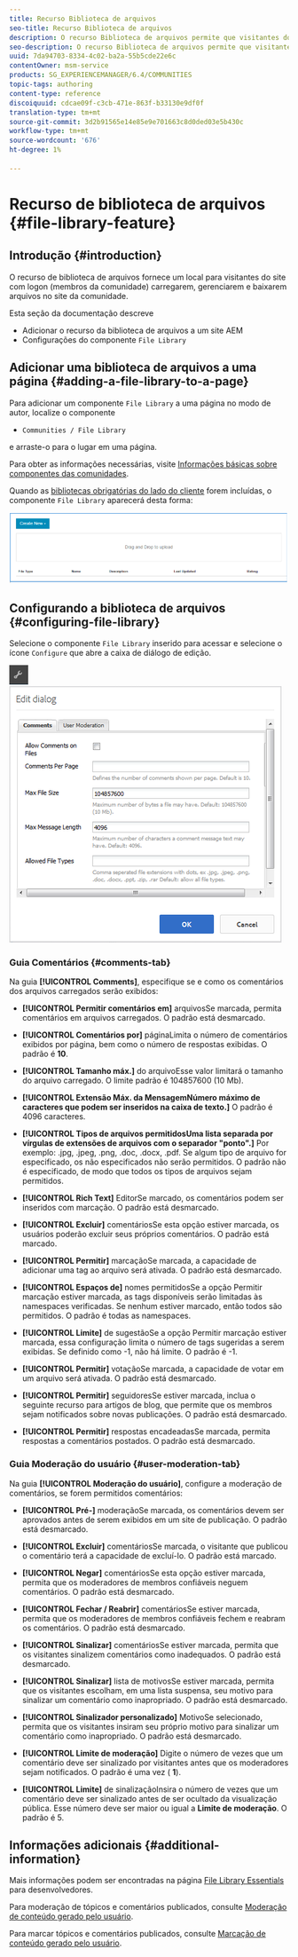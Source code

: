```yaml
---
title: Recurso Biblioteca de arquivos
seo-title: Recurso Biblioteca de arquivos
description: O recurso Biblioteca de arquivos permite que visitantes do site com logon façam upload, gerenciem e baixem arquivos
seo-description: O recurso Biblioteca de arquivos permite que visitantes do site com logon façam upload, gerenciem e baixem arquivos
uuid: 7da94703-8334-4c02-ba2a-55b5cde22e6c
contentOwner: msm-service
products: SG_EXPERIENCEMANAGER/6.4/COMMUNITIES
topic-tags: authoring
content-type: reference
discoiquuid: cdcae09f-c3cb-471e-863f-b33130e9df0f
translation-type: tm+mt
source-git-commit: 3d2b91565e14e85e9e701663c8d0ded03e5b430c
workflow-type: tm+mt
source-wordcount: '676'
ht-degree: 1%

---
```



# Recurso de biblioteca de arquivos {#file-library-feature}

## Introdução {#introduction}

O recurso de biblioteca de arquivos fornece um local para visitantes do site com logon (membros da comunidade) carregarem, gerenciarem e baixarem arquivos no site da comunidade.

Esta seção da documentação descreve

* Adicionar o recurso da biblioteca de arquivos a um site AEM
* Configurações do componente `File Library`

## Adicionar uma biblioteca de arquivos a uma página {#adding-a-file-library-to-a-page}

Para adicionar um componente `File Library` a uma página no modo de autor, localize o componente

* `Communities / File Library`

e arraste-o para o lugar em uma página.

Para obter as informações necessárias, visite [Informações básicas sobre componentes das comunidades](basics.md).

Quando as [bibliotecas obrigatórias do lado do cliente](essentials-file-library.md#essentials-for-client-side) forem incluídas, o componente `File Library` aparecerá desta forma:

![chlimage_1-430](assets/chlimage_1-430.png)

## Configurando a biblioteca de arquivos {#configuring-file-library}

Selecione o componente `File Library` inserido para acessar e selecione o ícone `Configure` que abre a caixa de diálogo de edição.

![chlimage_1-431](assets/chlimage_1-431.png) ![chlimage_1-432](assets/chlimage_1-432.png)

### Guia Comentários {#comments-tab}

Na guia **[!UICONTROL Comments]**, especifique se e como os comentários dos arquivos carregados serão exibidos:

* **[!UICONTROL Permitir comentários em]**
arquivosSe marcada, permita comentários em arquivos carregados. O padrão está desmarcado.

* **[!UICONTROL Comentários por]**
páginaLimita o número de comentários exibidos por página, bem como o número de respostas exibidas. O padrão é 
**10**.

* **[!UICONTROL Tamanho máx.]**
do arquivoEsse valor limitará o tamanho do arquivo carregado. O limite padrão é 104857600 (10 Mb).

* **[!UICONTROL Extensão Máx. da MensagemNúmero máximo de caracteres que podem ser inseridos na caixa de texto.]**
O padrão é 4096 caracteres.

* **[!UICONTROL Tipos de arquivos permitidosUma lista separada por vírgulas de extensões de arquivos com o separador &quot;ponto&quot;.]**
Por exemplo: .jpg, .jpeg, .png, .doc, .docx, .pdf. Se algum tipo de arquivo for especificado, os não especificados não serão permitidos. O padrão não é especificado, de modo que todos os tipos de arquivos sejam permitidos.

* **[!UICONTROL Rich Text]**
EditorSe marcado, os comentários podem ser inseridos com marcação. O padrão está desmarcado.

* **[!UICONTROL Excluir]**
comentáriosSe esta opção estiver marcada, os usuários poderão excluir seus próprios comentários. O padrão está marcado.

* **[!UICONTROL Permitir]**
marcaçãoSe marcada, a capacidade de adicionar uma tag ao arquivo será ativada. O padrão está desmarcado.

* **[!UICONTROL Espaços de]**
nomes permitidosSe a opção Permitir marcação estiver marcada, as tags disponíveis serão limitadas às namespaces verificadas. Se nenhum estiver marcado, então todos são permitidos. O padrão é todas as namespaces.

* **[!UICONTROL Limite]**
de sugestãoSe a opção Permitir marcação estiver marcada, essa configuração limita o número de tags sugeridas a serem exibidas. Se definido como -1, não há limite. O padrão é -1.

* **[!UICONTROL Permitir]**
votaçãoSe marcada, a capacidade de votar em um arquivo será ativada. O padrão está desmarcado.

* **[!UICONTROL Permitir]**
seguidoresSe estiver marcada, inclua o seguinte recurso para artigos de blog, que permite que os membros sejam  [](notifications.md) notificados sobre novas publicações. O padrão está desmarcado.

* **[!UICONTROL Permitir]**
respostas encadeadasSe marcada, permita respostas a comentários postados. O padrão está desmarcado.

### Guia Moderação do usuário {#user-moderation-tab}

Na guia **[!UICONTROL Moderação do usuário]**, configure a moderação de comentários, se forem permitidos comentários:

* **[!UICONTROL Pré-]**
moderaçãoSe marcada, os comentários devem ser aprovados antes de serem exibidos em um site de publicação. O padrão está desmarcado.

* **[!UICONTROL Excluir]**
comentáriosSe marcada, o visitante que publicou o comentário terá a capacidade de excluí-lo. O padrão está marcado.

* **[!UICONTROL Negar]**
comentáriosSe esta opção estiver marcada, permita que os moderadores de membros confiáveis neguem comentários. O padrão está desmarcado.

* **[!UICONTROL Fechar / Reabrir]**
comentáriosSe estiver marcada, permita que os moderadores de membros confiáveis fechem e reabram os comentários. O padrão está desmarcado.

* **[!UICONTROL Sinalizar]**
comentáriosSe estiver marcada, permita que os visitantes sinalizem comentários como inadequados. O padrão está desmarcado.

* **[!UICONTROL Sinalizar]**
lista de motivosSe estiver marcada, permita que os visitantes escolham, em uma lista suspensa, seu motivo para sinalizar um comentário como inapropriado. O padrão está desmarcado.

* **[!UICONTROL Sinalizador personalizado]**
MotivoSe selecionado, permita que os visitantes insiram seu próprio motivo para sinalizar um comentário como inapropriado. O padrão está desmarcado.

* **[!UICONTROL Limite de moderação]**
Digite o número de vezes que um comentário deve ser sinalizado por visitantes antes que os moderadores sejam notificados. O padrão é uma vez (
**1**).

* **[!UICONTROL Limite]**
de sinalizaçãoInsira o número de vezes que um comentário deve ser sinalizado antes de ser ocultado da visualização pública. Esse número deve ser maior ou igual a 
**Limite de moderação**. O padrão é 5.

## Informações adicionais {#additional-information}

Mais informações podem ser encontradas na página [File Library Essentials](essentials-file-library.md) para desenvolvedores.

Para moderação de tópicos e comentários publicados, consulte [Moderação de conteúdo gerado pelo usuário](moderate-ugc.md).

Para marcar tópicos e comentários publicados, consulte [Marcação de conteúdo gerado pelo usuário](tag-ugc.md).
